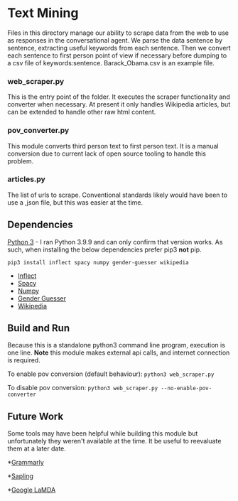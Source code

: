 # Text Mining
Files in this directory manage our ability to scrape data from the web to use as responses in the conversational agent. We parse the data sentence by sentence, extracting useful keywords from each sentence. Then we convert each sentence to first person point of view if necessary before dumping to a csv file of keywords:sentence. Barack_Obama.csv is an example file.

### web_scraper.py
This is the entry point of the folder. It executes the scraper functionality and converter when necessary. At present it only handles Wikipedia articles, but can be extended to handle other raw html content. 

### pov_converter.py
This module converts third person text to first person text. It is a manual conversion due to current lack of open source tooling to handle this problem. 

### articles.py
The list of urls to scrape. Conventional standards likely would have been to use a ,json file, but this was easier at the time. 

## Dependencies
[Python 3](https://www.python.org/download/releases/3.0/) - I ran Python 3.9.9 and can only confirm that version works. As such, when installing the below dependencies prefer pip3 **not** pip.

```pip3 install inflect spacy numpy gender-guesser wikipedia```

* [Inflect](https://pypi.org/project/inflect/)
* [Spacy](https://spacy.io/)
* [Numpy](https://numpy.org/doc/stable/index.html)
* [Gender Guesser](https://pypi.org/project/gender-guesser/)
* [Wikipedia](https://pypi.org/project/wikipedia/)

## Build and Run
Because this is a standalone python3 command line program, execution is one line. **Note** this module makes external api calls, and internet connection is required.

To enable pov conversion (default behaviour): ```python3 web_scraper.py``` 

To disable pov conversion: ```python3 web_scraper.py --no-enable-pov-converter``` 

## Future Work
Some tools may have been helpful while building this module but unfortunately they weren't available at the time. It be useful to reevaluate them at a later date. 

*[Grammarly](https://developer.grammarly.com/docs/)

*[Sapling](https://sapling.ai/)

*[Google LaMDA](https://blog.google/technology/ai/lamda/)


